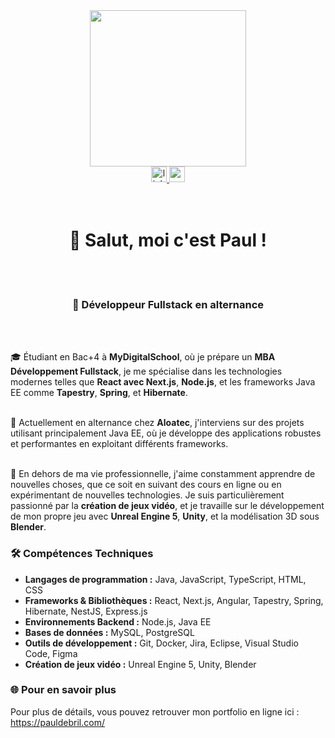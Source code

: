 <div align="center"> <img height="250" src="https://media3.giphy.com/media/fwbzI2kV3Qrlpkh59e/giphy.gif?cid=6c09b952lpbvzpdgxcnw5bn7y9y2yqfzk4j80mnkod3dfe3o&ep=v1_stickers_related&rid=giphy.gif&ct=s" /> </div> <div align="center"> <a href="https://www.linkedin.com/in/paul-debril-5a3a7122b/" target="_blank"> <img src="https://img.shields.io/static/v1?message=LinkedIn&logo=linkedin&label=&color=0077B5&logoColor=white&labelColor=&style=for-the-badge" height="25" alt="linkedin logo" /> </a> <a href="mailto:debril.paul@gmail.com" target="_blank"> <img src="https://img.shields.io/static/v1?message=Gmail&logo=gmail&label=&color=D14836&logoColor=white&labelColor=&style=for-the-badge" height="25" alt="gmail logo" /> </a> </div>
<br></br>

<h1 align="center">👋 Salut, moi c'est Paul !</h1> <br></br> 

<h3 align="center">🚀 Développeur Fullstack en alternance</h3> <br></br> 

<p> 🎓 Étudiant en Bac+4 à <strong>MyDigitalSchool</strong>, où je prépare un <strong>MBA Développement Fullstack</strong>, je me spécialise dans les technologies modernes telles que <strong>React avec Next.js</strong>, <strong>Node.js</strong>, et les frameworks Java EE comme <strong>Tapestry</strong>, <strong>Spring</strong>, et <strong>Hibernate</strong>.<br></br> 

💼 Actuellement en alternance chez <strong>Aloatec</strong>, j'interviens sur des projets utilisant principalement Java EE, où je développe des applications robustes et performantes en exploitant différents frameworks.<br></br> 

🌱 En dehors de ma vie professionnelle, j'aime constamment apprendre de nouvelles choses, que ce soit en suivant des cours en ligne ou en expérimentant de nouvelles technologies. Je suis particulièrement passionné par la <strong>création de jeux vidéo</strong>, et je travaille sur le développement de mon propre jeu avec <strong>Unreal Engine 5</strong>, <strong>Unity</strong>, et la modélisation 3D sous <strong>Blender</strong>. </p> 

<h3 align="left">🛠️ Compétences Techniques</h3> 
<ul align="left"> 
<li><strong>Langages de programmation :</strong> Java, JavaScript, TypeScript, HTML, CSS</li> <li><strong>Frameworks & Bibliothèques :</strong> React, Next.js, Angular, Tapestry, Spring, Hibernate, NestJS, Express.js</li> <li><strong>Environnements Backend :</strong> Node.js, Java EE</li> <li><strong>Bases de données :</strong> MySQL, PostgreSQL</li> <li><strong>Outils de développement :</strong> Git, Docker, Jira, Eclipse, Visual Studio Code, Figma</li> <li><strong>Création de jeux vidéo :</strong> Unreal Engine 5, Unity, Blender</li> </ul>

<h3 align="left">🌐 Pour en savoir plus</h3> <p align="left"> Pour plus de détails, vous pouvez retrouver mon portfolio en ligne ici : <a href="https://pauldebril.com/" target="_blank">https://pauldebril.com/</a> </p>
